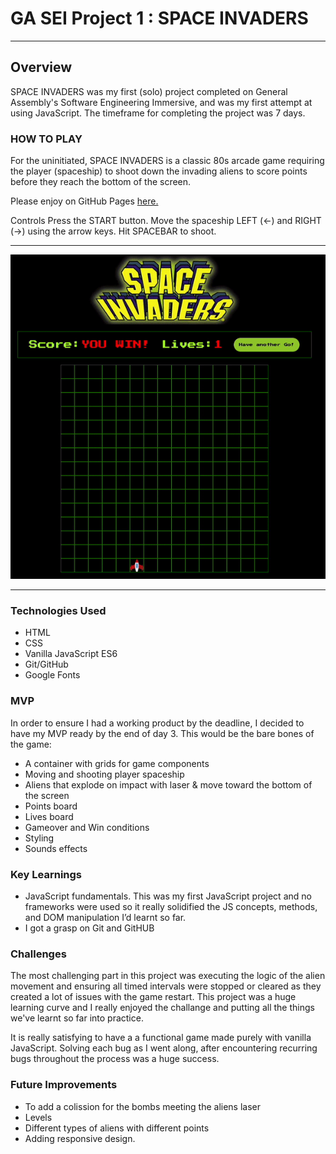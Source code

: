 # GA SEI Project 1 : SPACE INVADERS
---
## Overview
SPACE INVADERS was my first (solo) project completed on General Assembly's Software Engineering Immersive, and was my first attempt at using JavaScript.
The timeframe for completing the project was 7 days.

### HOW TO PLAY
For the uninitiated, SPACE INVADERS is a classic 80s arcade game requiring the player (spaceship) to shoot down the invading aliens to score points before they reach the bottom of the screen.

Please enjoy on GitHub Pages [here.](https://pages.git.generalassemb.ly/tatianaguzun/ga-project-1/)

Controls
Press the START button.
Move the spaceship LEFT (<-) and RIGHT (->) using the arrow keys.
Hit SPACEBAR to shoot.

---
![gif-for-spaceinvaders](media/spaceinvaders.gif)

---
### Technologies Used
* HTML
* CSS
* Vanilla JavaScript ES6
* Git/GitHub
* Google Fonts

### MVP

In order to ensure I had a working product by the deadline, I decided to have my MVP ready by the end of day 3. This would be the bare bones of the game:

* A container with grids for game components
* Moving and shooting player spaceship
* Aliens that explode on impact with laser & move toward the bottom of the screen
* Points board
* Lives board
* Gameover and Win conditions
* Styling
* Sounds effects

### Key Learnings
* JavaScript fundamentals. This was my first JavaScript project and no frameworks were used so it really solidified the JS concepts, methods, and DOM manipulation I’d learnt so far.
* I got a grasp on Git and GitHUB 

### Challenges
The most challenging part in this project was executing the logic of the alien movement and ensuring all timed intervals were stopped or cleared as they created a lot of issues with the game restart. This project was a huge learning curve and I really enjoyed the challange and putting all the things we've learnt so far into practice.

It is really satisfying to have a a functional game made purely with vanilla JavaScript. Solving each bug as I went along, after encountering recurring bugs throughout the process was a huge success.

### Future Improvements
* To add a colission for the bombs meeting the aliens laser
* Levels
* Different types of aliens with different points
* Adding responsive design.



